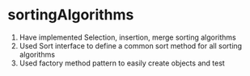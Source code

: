 # sortingAlgorithms
1. Have implemented Selection, insertion, merge sorting algorithms
2. Used Sort interface to define a common sort method for all sorting algorithms
3. Used factory method pattern to easily create objects and test
